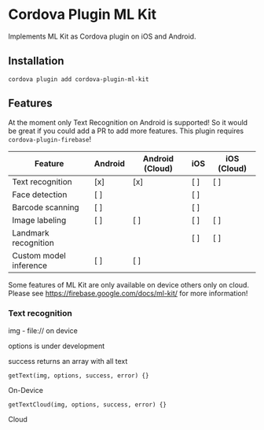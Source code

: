 # Cordova Plugin ML Kit

Implements ML Kit as Cordova plugin on iOS and Android.

## Installation

``cordova plugin add cordova-plugin-ml-kit``

## Features

At the moment only Text Recognition on Android is supported! So it would be great if you could add a PR to add more features. This plugin requires ``cordova-plugin-firebase``!

| Feature                | Android | Android (Cloud) | iOS | iOS (Cloud) |
|------------------------|---------|-----------------|-----|-------------|
| Text recognition       | [x]     | [x]             | [ ] | [ ]         |
| Face detection         | [ ]     |                 | [ ] |             |
| Barcode scanning       | [ ]     |                 | [ ] |             |
| Image labeling         | [ ]     | [ ]             | [ ] | [ ]         |
| Landmark recognition   |         |                 | [ ] | [ ]         |
| Custom model inference | [ ]     | [ ]             |     |             |

Some features of ML Kit are only available on device others only on cloud. Please see https://firebase.google.com/docs/ml-kit/ for more information!

### Text recognition

img - file:// on device

options is under development

success returns an array with all text

``getText(img, options, success, error) {}``

On-Device

``getTextCloud(img, options, success, error) {}``

Cloud

